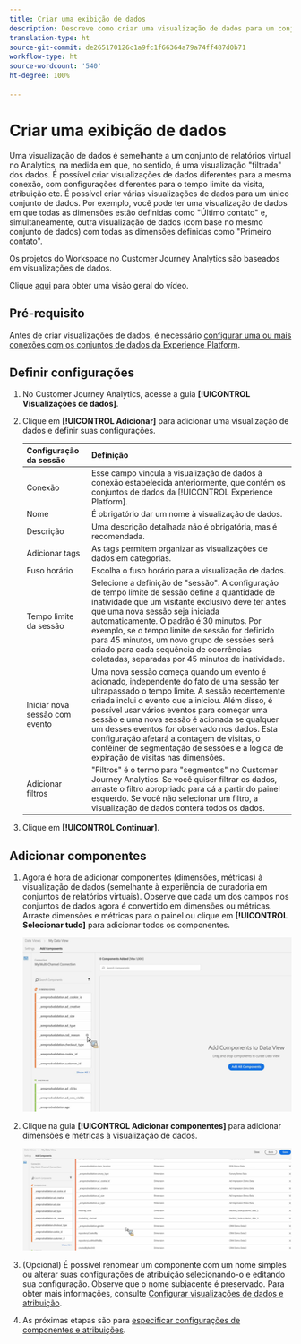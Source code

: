 ```yaml
---
title: Criar uma exibição de dados
description: Descreve como criar uma visualização de dados para um conjunto de dados da plataforma no Customer Journey Analytics (CJA).
translation-type: ht
source-git-commit: de265170126c1a9fc1f66364a79a74ff487d0b71
workflow-type: ht
source-wordcount: '540'
ht-degree: 100%

---
```



# Criar uma exibição de dados

Uma visualização de dados é semelhante a um conjunto de relatórios virtual no Analytics, na medida em que, no sentido, é uma visualização &quot;filtrada&quot; dos dados. É possível criar visualizações de dados diferentes para a mesma conexão, com configurações diferentes para o tempo limite da visita, atribuição etc. É possível criar várias visualizações de dados para um único conjunto de dados. Por exemplo, você pode ter uma visualização de dados em que todas as dimensões estão definidas como &quot;Último contato&quot; e, simultaneamente, outra visualização de dados (com base no mesmo conjunto de dados) com todas as dimensões definidas como &quot;Primeiro contato&quot;.

Os projetos do Workspace no Customer Journey Analytics são baseados em visualizações de dados.

Clique [aqui](https://docs.adobe.com/content/help/en/platform-learn/tutorials/cja/basic-configuration-for-data-views.html) para obter uma visão geral do vídeo.

## Pré-requisito

Antes de criar visualizações de dados, é necessário [configurar uma ou mais conexões com os conjuntos de dados da Experience Platform](/help/connections/create-connection.md).

## Definir configurações

1. No Customer Journey Analytics, acesse a guia **[!UICONTROL Visualizações de dados]**.

1. Clique em **[!UICONTROL Adicionar]** para adicionar uma visualização de dados e definir suas configurações.

   | Configuração da sessão | Definição |
   |---|---|
   | Conexão | Esse campo vincula a visualização de dados à conexão estabelecida anteriormente, que contém os conjuntos de dados da [!UICONTROL Experience Platform]. |
   | Nome | É obrigatório dar um nome à visualização de dados. |
   | Descrição | Uma descrição detalhada não é obrigatória, mas é recomendada. |
   | Adicionar tags | As tags permitem organizar as visualizações de dados em categorias. |
   | Fuso horário | Escolha o fuso horário para a visualização de dados. |
   | Tempo limite da sessão | Selecione a definição de &quot;sessão&quot;. A configuração de tempo limite de sessão define a quantidade de inatividade que um visitante exclusivo deve ter antes que uma nova sessão seja iniciada automaticamente. O padrão é 30 minutos. Por exemplo, se o tempo limite de sessão for definido para 45 minutos, um novo grupo de sessões será criado para cada sequência de ocorrências coletadas, separadas por 45 minutos de inatividade. <!--This setting impacts not only your visit counts, but also how visit segment containers are evaluated, and the visit expiration logic for any eVars expiring on visit. Decreasing the session timeout will likely increase the total number of visits in your reporting, while increasing the visit timeout will likely decrease the total number of visits in your reporting. This needs to be reviewed.--> |
   | Iniciar nova sessão com evento | Uma nova sessão começa quando um evento é acionado, independente do fato de uma sessão ter ultrapassado o tempo limite. A sessão recentemente criada inclui o evento que a iniciou. Além disso, é possível usar vários eventos para começar uma sessão e uma nova sessão é acionada se qualquer um desses eventos for observado nos dados. Esta configuração afetará a contagem de visitas, o contêiner de segmentação de sessões e a lógica de expiração de visitas nas dimensões. |
   | Adicionar filtros | &quot;Filtros&quot; é o termo para &quot;segmentos&quot; no Customer Journey Analytics. Se você quiser filtrar os dados, arraste o filtro apropriado para cá a partir do painel esquerdo. Se você não selecionar um filtro, a visualização de dados conterá todos os dados. |

1. Clique em **[!UICONTROL Continuar]**.

## Adicionar componentes

1. Agora é hora de adicionar componentes (dimensões, métricas) à visualização de dados (semelhante à experiência de curadoria em conjuntos de relatórios virtuais). Observe que cada um dos campos nos conjuntos de dados agora é convertido em dimensões ou métricas. Arraste dimensões e métricas para o painel ou clique em **[!UICONTROL Selecionar tudo]** para adicionar todos os componentes.

   ![](assets/add-all-components.png)

1. Clique na guia **[!UICONTROL Adicionar componentes]** para adicionar dimensões e métricas à visualização de dados.

   ![](assets/add-all-components2.png)

1. (Opcional) É possível renomear um componente com um nome simples ou alterar suas configurações de atribuição selecionando-o e editando sua configuração. Observe que o nome subjacente é preservado. Para obter mais informações, consulte [Configurar visualizações de dados e atribuição](/help/data-views/configure-dataviews.md).

1. As próximas etapas são para [especificar configurações de componentes e atribuições](/help/data-views/configure-dataviews.md).